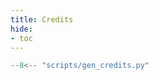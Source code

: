 ```yaml
---
title: Credits
hide:
- toc
---
```


```python exec="yes" id="credits"
--8<-- "scripts/gen_credits.py"
```
